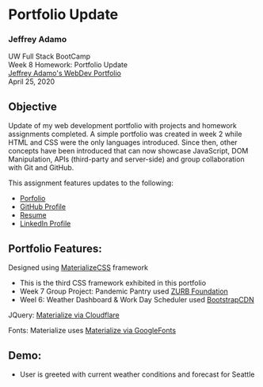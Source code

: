 # Portfolio Update

### Jeffrey Adamo  
UW Full Stack BootCamp  
Week 8 Homework: Portfolio Update  
[Jeffrey Adamo's WebDev Portfolio](https://jeffreyadamo.github.io/Portfolio/)  
April 25, 2020

## Objective

Update of my web development portfolio with projects and homework assignments completed. A simple portfolio was created in week 2 while HTML and CSS were the only languages introduced. Since then, other concepts have been introduced that can now showcase JavaScript, DOM Manipulation, APIs (third-party and server-side) and group collaboration with Git and GitHub.

This assignment features updates to the following:
* [Porfolio](https://jeffreyadamo.github.io/Portfolio/)
* [GitHub Profile](https://github.com/jeffreyadamo)
* [Resume](https://drive.google.com/file/d/1aIuHTJ-yNRtMZkgQxSn8pqImSvtq8YX_/view?usp=sharing)
* [LinkedIn Profile](https://www.linkedin.com/in/jeffadamo)

## Portfolio Features:

Designed using [MaterializeCSS](https://materializecss.com/) framework
* This is the third CSS framework exhibited in this portfolio
* Week 7 Group Project: Pandemic Pantry used [ZURB Foundation](https://get.foundation/sites/docs/)
* Weel 6: Weather Dashboard & Work Day Scheduler used [BootstrapCDN](https://getbootstrap.com/docs/4.4/getting-started/introduction/)

JQuery: [Materialize via Cloudflare](https://cdnjs.cloudflare.com/ajax/libs/materialize/1.0.0/js/materialize.min.js)

Fonts: Materialize uses [Materialize via GoogleFonts](https://fonts.googleapis.com/icon?family=Material+Icons)




## Demo:
* User is greeted with current weather conditions and forecast for Seattle
